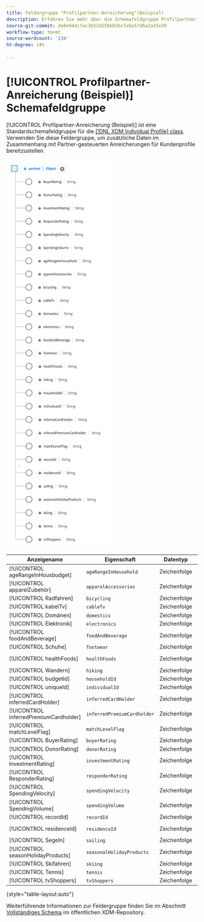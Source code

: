 ```yaml
---
title: Feldergruppe "Profilpartner-Anreicherung"(Beispiel)
description: Erfahren Sie mehr über die Schemafeldgruppe Profilpartner-Anreicherung (Beispiel) .
source-git-commit: de8e944cfec3b52d25bb02bcfebe57d6a2a35e39
workflow-type: tm+mt
source-wordcount: '234'
ht-degree: 14%

---
```



# [!UICONTROL Profilpartner-Anreicherung (Beispiel)] Schemafeldgruppe

[!UICONTROL Profilpartner-Anreicherung (Beispiel)] ist eine Standardschemafeldgruppe für die [[!DNL XDM Individual Profile] class](../../classes/individual-profile.md). Verwenden Sie diese Feldergruppe, um zusätzliche Daten im Zusammenhang mit Partner-gesteuerten Anreicherungen für Kundenprofile bereitzustellen.

![Ein Diagramm des [!UICONTROL Profilpartner-Anreicherung (Beispiel)] Feldergruppe.](../../images/field-groups/profile-partner-enrichment-sample.png)

| Anzeigename | Eigenschaft | Datentyp | Beschreibung |
|-----------------------------|------------------------|-----------|----------------------------------|
| [!UICONTROL ageRangeInHousbudget] | `ageRangeInHousehold` | Zeichenfolge | Die Altersgruppe im Haushalt. |
| [!UICONTROL apparelZubehör] | `apparelAccessories` | Zeichenfolge | Daten zu Bekleidung und Zubehör. |
| [!UICONTROL Radfahren] | `bicycling` | Zeichenfolge | Fahrradbezogene Informationen. |
| [!UICONTROL kabelTv] | `cableTv` | Zeichenfolge | Informationen zum Kabelfernsehen. |
| [!UICONTROL Domänen] | `domestics` | Zeichenfolge | Interne Daten. |
| [!UICONTROL Elektronik] | `electronics` | Zeichenfolge | Elektronische Informationen. |
| [!UICONTROL foodAndBeverage] | `foodAndBeverage` | Zeichenfolge | Daten zu Lebensmitteln und Getränken. |
| [!UICONTROL Schuhe] | `footwear` | Zeichenfolge | Informationen zu Schuhen. |
| [!UICONTROL healthFoods] | `healthFoods` | Zeichenfolge | Daten zu gesundheitlichen Lebensmitteln. |
| [!UICONTROL Wandern] | `hiking` | Zeichenfolge | Informationen zum Wandern. |
| [!UICONTROL budgetId] | `householdId` | Zeichenfolge | Die eindeutige ID für einen Haushalt. |
| [!UICONTROL uniqueId] | `individualId` | Zeichenfolge | Die eindeutige ID für eine Person. |
| [!UICONTROL inferredCardHolder] | `inferredCardHolder` | Zeichenfolge | Abgeleitete Angaben zum Karteninhaber. |
| [!UICONTROL inferredPremiumCardholder] | `inferredPremiumCardholder` | Zeichenfolge | Angaben zu den Inhabern der Prämienbescheinigung. |
| [!UICONTROL matchLevelFlag] | `matchLevelFlag` | Zeichenfolge | Kennzeichnungs-Daten der Übereinstimmungsebene. |
| [!UICONTROL BuyerRating] | `buyerRating` | Zeichenfolge | Informationen zur Bestellbewertung. |
| [!UICONTROL DonorRating] | `donorRating` | Zeichenfolge | Angaben zur Geberbewertung. |
| [!UICONTROL InvestmentRating] | `investmentRating` | Zeichenfolge | Daten zur Anlagebewertung. |
| [!UICONTROL ResponderRating] | `responderRating` | Zeichenfolge | Informationen zur Antwortenbewertung. |
| [!UICONTROL SpendingVelocity] | `spendingVelocity` | Zeichenfolge | Details zur Ausgabedarstellungsgeschwindigkeit. |
| [!UICONTROL SpendingVolume] | `spendingVolume` | Zeichenfolge | Ausgabenvolumeninformationen. |
| [!UICONTROL recordId] | `recordId` | Zeichenfolge | Eindeutige Datensatz-ID. |
| [!UICONTROL residenceId] | `residenceId` | Zeichenfolge | Eindeutige Kennung für den Aufenthalt. |
| [!UICONTROL Segeln] | `sailing` | Zeichenfolge | Sailing-bezogene Daten. |
| [!UICONTROL seasonHolidayProducts] | `seasonalHolidayProducts` | Zeichenfolge | Produktinformationen zu saisonalen Feiertagen. |
| [!UICONTROL Skifahren] | `skiing` | Zeichenfolge | Skiing-bezogene Daten. |
| [!UICONTROL Tennis] | `tennis` | Zeichenfolge | Tennisbezogene Informationen. |
| [!UICONTROL tvShoppers] | `tvShoppers` | Zeichenfolge | Informationen der Fernsehkäufer. |

{style="table-layout:auto"}

Weiterführende Informationen zur Feldergruppe finden Sie im Abschnitt [Vollständiges Schema](https://github.com/adobe/xdm/blob/master/components/fieldgroups/profile/partner-profile-enrichment/profile-partner-enrichment-sample.schema.json) im öffentlichen XDM-Repository.
